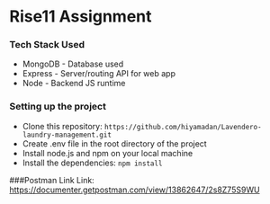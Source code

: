 # Rise11 Assignment

### Tech Stack Used

- MongoDB - Database used
- Express - Server/routing API for web app
- Node - Backend JS runtime

### Setting up the project

- Clone this repository: `https://github.com/hiyamadan/Lavendero-laundry-management.git`
- Create .env file in the root directory of the project
- Install node.js and npm on your local machine
- Install the dependencies: `npm install`

###Postman Link
Link: https://documenter.getpostman.com/view/13862647/2s8Z75S9WU
